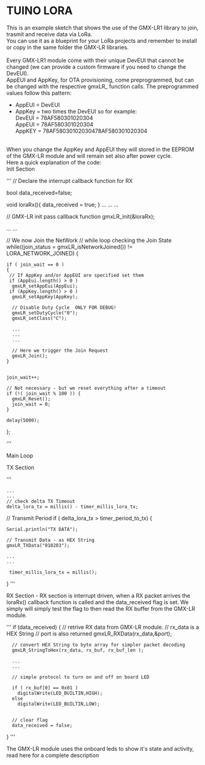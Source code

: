 # TUINO LORA
This is an example sketch that shows the use of the GMX-LR1 library to join, trasmit and receive data via LoRa.</bR>
You can use it as a blueprint for your LoRa projects and remember to install or copy in the same folder the GMX-LR libraries.<br/>
<br/>
Every GMX-LR1 module come with their unique DevEUI that cannot be changed (we can provide a custom firmware if you need to change the DevEUI).<br/> AppEUI and AppKey, for OTA provisioning, come preprogrammed, but can be changed with the respective gmxLR_ function calls. The preprogrammed values follow this pattern:<br/>
* AppEUI = DevEUI
* AppKey = two times the DevEUI
so for example:<br/>
DevEUI = 78AF580301020304<br/>
AppEUI = 78AF580301020304<br/>
AppKEY = 78AF58030102030478AF580301020304
<br/>
When you change the AppKey and AppEUI they will stored in the EEPROM of the GMX-LR module and will remain set also after power cycle.<br/>
Here a quick explanation of the code:<br/>
Init Section

'''
// Declare the interrupt callback function for RX

bool data_received=false;

void loraRx(){
  data_received = true;
}
...
...
...

// GMX-LR init pass callback function
  gmxLR_init(&loraRx);

...
...

// We now Join the NetWork
// while loop checking the Join State
while((join_status = gmxLR_isNetworkJoined()) != LORA_NETWORK_JOINED) {

  
    if ( join_wait == 0 )
    {
     // If AppKey and/or AppEUI are specified set them
     if (AppEui.length() > 0 )
      gmxLR_setAppEui(AppEui);
     if (AppKey.length() > 0 )
      gmxLR_setAppKey(AppKey);

      // Disable Duty Cycle  ONLY FOR DEBUG!
      gmxLR_setDutyCycle("0");
      gmxLR_setClass("C");

	  ...
	  ...	
	  ...

	  // Here we trigger the Join Request
      gmxLR_Join();
    }

    
    join_wait++;

    // Not necessary - but we reset everything after a timeout
    if (!( join_wait % 100 )) {
      gmxLR_Reset();
      join_wait = 0;
    }

    delay(5000);

  };

'''

Main Loop<br/>

TX Section

'''

	...
	...
	// check delta TX Timeout
	delta_lora_tx = millis() - timer_millis_lora_tx;
   
   // Transmit Period 
   if ( delta_lora_tx > timer_period_to_tx) {
  
    Serial.println("TX DATA");

  	// Transmit Data - as HEX String
    gmxLR_TXData("010203");

    ...
    ...
  
     timer_millis_lora_tx = millis();
   }
'''

RX Section - RX section is interrupt driven, when a RX packet arrives the loraRx() callback function is called and the data_received flag is set. We simply will simply test the flag to then read the RX buffer from the GMX-LR module.

'''
if (data_received)
   {
   	  // retrive RX data from GMX-LR module. 
   	  // rx_data is a HEX String
   	  // port is also returned
      gmxLR_RXData(rx_data,&port);
 
      // convert HEX String to byte array for simpler packet decoding
      gmxLR_StringToHex(rx_data, rx_buf, rx_buf_len );

      ...
      ...

      // simple protocol to turn on and off on board LED

      if ( rx_buf[0] == 0x01 )
        digitalWrite(LED_BUILTIN,HIGH);
      else
        digitalWrite(LED_BUILTIN,LOW);
        
      
      // clear flag
      data_received = false;
   }
'''

The GMX-LR module uses the onboard leds to show it's state and activity, read here for a complete description